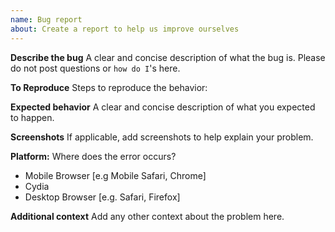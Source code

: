 ```yaml
---
name: Bug report
about: Create a report to help us improve ourselves
---
```


**Describe the bug**
A clear and concise description of what the bug is.
Please do not post questions or `how do I`'s here. 

**To Reproduce**
Steps to reproduce the behavior:

**Expected behavior**
A clear and concise description of what you expected to happen.

**Screenshots**
If applicable, add screenshots to help explain your problem.

**Platform:**
Where does the error occurs?
 - Mobile Browser [e.g Mobile Safari, Chrome]
 - Cydia
 - Desktop Browser [e.g. Safari, Firefox]

**Additional context**
Add any other context about the problem here.
